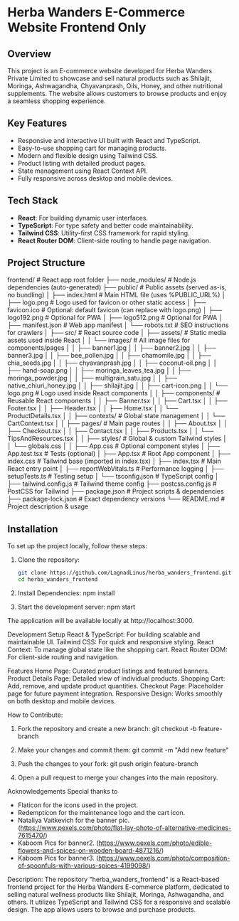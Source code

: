 # Herba Wanders E-Commerce Website Frontend Only

## Overview

This project is an E-commerce website developed for Herba Wanders Private Limited to showcase and sell natural products such as Shilajit, Moringa, Ashwagandha, Chyavanprash, Oils, Honey, and other nutritional supplements. The website allows customers to browse products and enjoy a seamless shopping experience.

## Key Features

- Responsive and interactive UI built with React and TypeScript.
- Easy-to-use shopping cart for managing products.
- Modern and flexible design using Tailwind CSS.
- Product listing with detailed product pages.
- State management using React Context API.
- Fully responsive across desktop and mobile devices.

## Tech Stack

- **React**: For building dynamic user interfaces.
- **TypeScript**: For type safety and better code maintainability.
- **Tailwind CSS**: Utility-first CSS framework for rapid styling.
- **React Router DOM**: Client-side routing to handle page navigation.

## Project Structure

frontend/                        # React app root folder
├── node_modules/                # Node.js dependencies (auto-generated)
├── public/                      # Public assets (served as-is, no bundling)
│   ├── index.html               # Main HTML file (uses %PUBLIC_URL%)
│   ├── logo.png                 # Logo used for favicon or other static access
│   ├── favicon.ico              # Optional: default favicon (can replace with logo.png)
│   ├── logo192.png              # Optional for PWA
│   ├── logo512.png              # Optional for PWA
│   ├── manifest.json            # Web app manifest
│   └── robots.txt               # SEO instructions for crawlers
│
├── src/                         # React source code
│   ├── assets/                  # Static media assets used inside React
│   │   └── images/              # All image files for components/pages
│   │       ├── banner1.jpg
│   │       ├── banner2.jpg
│   │       ├── banner3.jpg
│   │       ├── bee_pollen.jpg
│   │       ├── chamomile.jpg
│   │       ├── chia_seeds.jpg
│   │       ├── chyavanprash.jpg
│   │       ├── coconut-oil.png
│   │       ├── hand-soap.png
│   │       ├── moringa_leaves_tea.jpg
│   │       ├── moringa_powder.jpg
│   │       ├── multigrain_satu.jpg
│   │       ├── native_chiuri_honey.jpg
│   │       ├── shilajit.jpg
│   │       ├── cart-icon.png
│   │       └── logo.png             # Logo used inside React components
│
│   ├── components/              # Reusable React components
│   │   ├── Banner.tsx
│   │   ├── Cart.tsx
│   │   ├── Footer.tsx
│   │   ├── Header.tsx
│   │   ├── Home.tsx
│   │   └── ProductDetails.tsx
│
│   ├── contexts/                # Global state management
│   │   └── CartContext.tsx
│
│   ├── pages/                   # Main page routes
│   │   ├── About.tsx
│   │   ├── Checkout.tsx
│   │   ├── Contact.tsx
│   │   ├── Products.tsx
│   │   └── TipsAndResources.tsx
│
│   ├── styles/                  # Global & custom Tailwind styles
│   │   └── globals.css
│
│   ├── App.css                  # Optional component styles
│   ├── App.test.tsx            # Tests (optional)
│   ├── App.tsx                 # Root App component
│   ├── index.css               # Tailwind base (imported in index.tsx)
│   ├── index.tsx               # Main React entry point
│   ├── reportWebVitals.ts      # Performance logging
│   ├── setupTests.ts           # Testing setup
│   └── tsconfig.json           # TypeScript config
│
├── tailwind.config.js          # Tailwind theme config
├── postcss.config.js           # PostCSS for Tailwind
├── package.json                # Project scripts & dependencies
├── package-lock.json           # Exact dependency versions
└── README.md                   # Project description & usage



## Installation

To set up the project locally, follow these steps:

1. Clone the repository:

   ```bash
   git clone https://github.com/LagnadLinus/herba_wanders_frontend.git
   cd herba_wanders_frontend


2. Install Dependencies:
    npm install

3. Start the development server:
    npm start

The application will be available locally at http://localhost:3000.


Development Setup
React & TypeScript: For building scalable and maintainable UI.
Tailwind CSS: For quick and responsive styling.
React Context: To manage global state like the shopping cart.
React Router DOM: For client-side routing and navigation.


Features
Home Page: Curated product listings and featured banners.
Product Details Page: Detailed view of individual products.
Shopping Cart: Add, remove, and update product quantities.
Checkout Page: Placeholder page for future payment integration.
Responsive Design: Works smoothly on both desktop and mobile devices.


How to Contribute:

1. Fork the repository and create a new branch:
git checkout -b feature-branch

2. Make your changes and commit them:
git commit -m "Add new feature"

3. Push the changes to your fork:
git push origin feature-branch

4. Open a pull request to merge your changes into the main repository.


Acknowledgements
Special thanks to 
- Flaticon for the icons used in the project. 
- Redempticon for the maintenance logo and the cart icon. 
- Nataliya Vaitkevich for the banner pic. (https://www.pexels.com/photo/flat-lay-photo-of-alternative-medicines-7615470/)
- Kaboom Pics for banner2. (https://www.pexels.com/photo/edible-flowers-and-spices-on-wooden-board-4871216/)
- Kaboom Pics for banner3. (https://www.pexels.com/photo/composition-of-spoonfuls-with-various-spices-4199098/)

Description: 
The repository "herba_wanders_frontend" is a React-based frontend project for the Herba Wanders E-commerce platform, dedicated to selling natural wellness products like Shilajit, Moringa, Ashwagandha, and others. It utilizes TypeScript and Tailwind CSS for a responsive and scalable design. The app allows users to browse and purchase products.